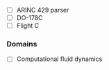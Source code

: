 - [ ] ARINC 429 parser
- [ ] DO-178C
- [ ] Flight C

### Domains
- [ ] Computational fluid dynamics


